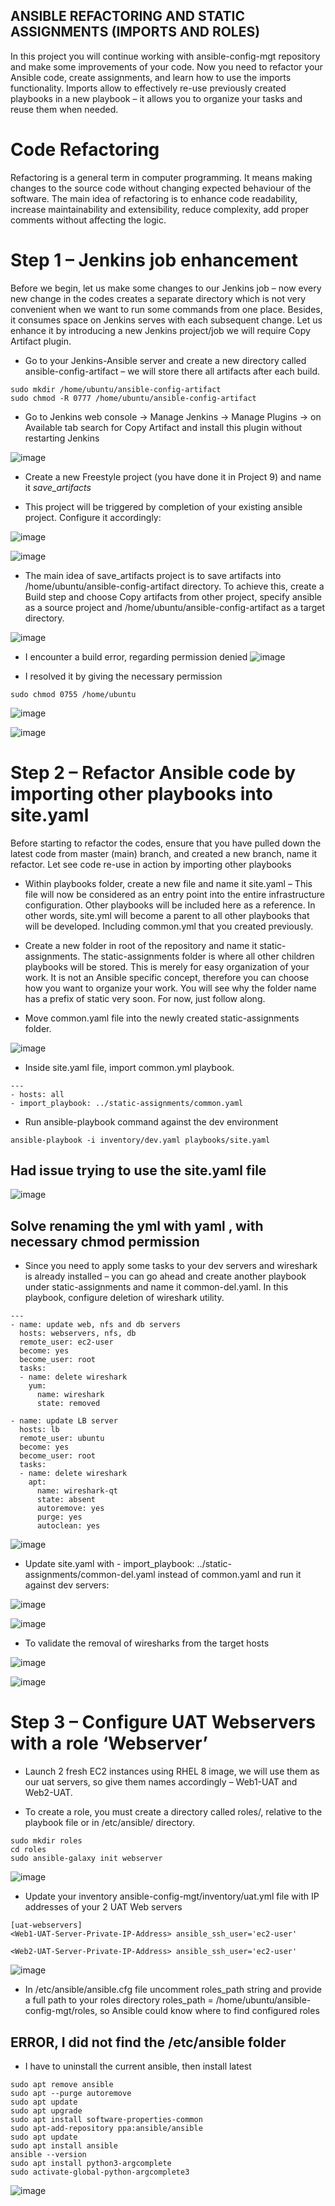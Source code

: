## ANSIBLE REFACTORING AND STATIC ASSIGNMENTS (IMPORTS AND ROLES)

In this project you will continue working with ansible-config-mgt repository and make some improvements of your code. Now you need to refactor your Ansible code, create assignments, and learn how to use the imports functionality. Imports allow to effectively re-use previously created playbooks in a new playbook – it allows you to organize your tasks and reuse them when needed.

# Code Refactoring
Refactoring is a general term in computer programming. It means making changes to the source code without changing expected behaviour of the software. The main idea of refactoring is to enhance code readability, increase maintainability and extensibility, reduce complexity, add proper comments without affecting the logic.

# Step 1 – Jenkins job enhancement
Before we begin, let us make some changes to our Jenkins job – now every new change in the codes creates a separate directory which is not very convenient when we want to run some commands from one place. Besides, it consumes space on Jenkins serves with each subsequent change. Let us enhance it by introducing a new Jenkins project/job we will require Copy Artifact plugin.

* Go to your Jenkins-Ansible server and create a new directory called ansible-config-artifact – we will store there all artifacts after each build.
```
sudo mkdir /home/ubuntu/ansible-config-artifact
sudo chmod -R 0777 /home/ubuntu/ansible-config-artifact
```

* Go to Jenkins web console -> Manage Jenkins -> Manage Plugins -> on Available tab search for Copy Artifact and install this plugin without restarting Jenkins

![image](https://user-images.githubusercontent.com/71001536/167598156-b9e4baa7-e000-4245-9e86-8c72b7d94084.png)

* Create a new Freestyle project (you have done it in Project 9) and name it *save_artifacts*

* This project will be triggered by completion of your existing ansible project. Configure it accordingly:

![image](https://user-images.githubusercontent.com/71001536/167599782-ab17bd13-17bd-4f88-8bc8-1300136667f4.png)

![image](https://user-images.githubusercontent.com/71001536/167599964-408d0afe-671e-4a2d-9221-d323ea2cb650.png)

* The main idea of save_artifacts project is to save artifacts into /home/ubuntu/ansible-config-artifact directory. To achieve this, create a Build step and choose Copy artifacts from other project, specify ansible as a source project and /home/ubuntu/ansible-config-artifact as a target directory.

![image](https://user-images.githubusercontent.com/71001536/167600784-4c0b4726-5cf0-4379-9777-a21cdc4bd73d.png)

* I encounter a build error, regarding permission denied 
![image](https://user-images.githubusercontent.com/71001536/167605195-dd6a84a1-8289-4445-ba39-49139750adbc.png)

* I resolved it by giving the necessary permission

`sudo chmod 0755 /home/ubuntu`

![image](https://user-images.githubusercontent.com/71001536/167605736-1a5f9e1a-07a5-476e-b8c3-a475db159c09.png)

![image](https://user-images.githubusercontent.com/71001536/167605954-e25f0f15-c8ae-4cf5-baf8-aa6416339ccd.png)

# Step 2 – Refactor Ansible code by importing other playbooks into site.yaml

Before starting to refactor the codes, ensure that you have pulled down the latest code from master (main) branch, and created a new branch, name it refactor.
Let see code re-use in action by importing other playbooks

* Within playbooks folder, create a new file and name it site.yaml – This file will now be considered as an entry point into the entire infrastructure configuration. Other playbooks will be included here as a reference. In other words, site.yml will become a parent to all other playbooks that will be developed. Including common.yml that you created previously. 

* Create a new folder in root of the repository and name it static-assignments. The static-assignments folder is where all other children playbooks will be stored. This is merely for easy organization of your work. It is not an Ansible specific concept, therefore you can choose how you want to organize your work. You will see why the folder name has a prefix of static very soon. For now, just follow along.

* Move common.yaml file into the newly created static-assignments folder.

![image](https://user-images.githubusercontent.com/71001536/167611202-015a2c94-e886-48b3-ac24-5e3fa8e554e5.png)


* Inside site.yaml file, import common.yml playbook.

```
---
- hosts: all
- import_playbook: ../static-assignments/common.yaml
```
* Run ansible-playbook command against the dev environment

`ansible-playbook -i inventory/dev.yaml playbooks/site.yaml`

## Had issue trying to use the site.yaml file 

![image](https://user-images.githubusercontent.com/71001536/167614229-8c4d4183-509e-4c82-b48b-8905c508eb9d.png)

## Solve renaming the yml with yaml , with necessary chmod permission


* Since you need to apply some tasks to your dev servers and wireshark is already installed – you can go ahead and create another playbook under static-assignments and name it common-del.yaml. In this playbook, configure deletion of wireshark utility.

```
---
- name: update web, nfs and db servers
  hosts: webservers, nfs, db
  remote_user: ec2-user
  become: yes
  become_user: root
  tasks:
  - name: delete wireshark
    yum:
      name: wireshark
      state: removed

- name: update LB server
  hosts: lb
  remote_user: ubuntu
  become: yes
  become_user: root
  tasks:
  - name: delete wireshark
    apt:
      name: wireshark-qt
      state: absent
      autoremove: yes
      purge: yes
      autoclean: yes
```

![image](https://user-images.githubusercontent.com/71001536/167617214-f58eb0bb-a7e1-48e9-a5fb-ae6bc93a9b0b.png)

* Update site.yaml with - import_playbook: ../static-assignments/common-del.yaml instead of common.yaml and run it against dev servers:

![image](https://user-images.githubusercontent.com/71001536/167617682-44c7ef42-9353-4dab-a70e-2e1690ab7fee.png)

![image](https://user-images.githubusercontent.com/71001536/167617964-c3c7f0a4-58ee-4ff8-ba30-85b8207c8c54.png)

* To validate the removal of wiresharks from the target hosts

![image](https://user-images.githubusercontent.com/71001536/167618481-f06f6fa9-7f37-4607-bca4-bc9b22343b0a.png)

![image](https://user-images.githubusercontent.com/71001536/167618560-6e05cd2a-a4c3-4049-87a7-841125b29731.png)

# Step 3 – Configure UAT Webservers with a role ‘Webserver’

* Launch 2 fresh EC2 instances using RHEL 8 image, we will use them as our uat servers, so give them names accordingly – Web1-UAT and Web2-UAT.

* To create a role, you must create a directory called roles/, relative to the playbook file or in /etc/ansible/ directory.

```
sudo mkdir roles
cd roles
sudo ansible-galaxy init webserver
```
![image](https://user-images.githubusercontent.com/71001536/167620984-8101df76-01ba-4c6b-86fa-43eac1524cb9.png)

* Update your inventory ansible-config-mgt/inventory/uat.yml file with IP addresses of your 2 UAT Web servers
```
[uat-webservers]
<Web1-UAT-Server-Private-IP-Address> ansible_ssh_user='ec2-user' 

<Web2-UAT-Server-Private-IP-Address> ansible_ssh_user='ec2-user' 
```
![image](https://user-images.githubusercontent.com/71001536/167621993-28a28114-0094-47fd-b682-2e391442e309.png)

* In /etc/ansible/ansible.cfg file uncomment roles_path string and provide a full path to your roles directory roles_path    = /home/ubuntu/ansible-config-mgt/roles, so Ansible could know where to find configured roles
## ERROR, I did not find the /etc/ansible folder 

* I have to uninstall the current ansible, then install latest

```
sudo apt remove ansible
sudo apt --purge autoremove
sudo apt update
sudo apt upgrade
sudo apt install software-properties-common
sudo apt-add-repository ppa:ansible/ansible
sudo apt update
sudo apt install ansible
ansible --version
sudo apt install python3-argcomplete
sudo activate-global-python-argcomplete3
```

![image](https://user-images.githubusercontent.com/71001536/167633222-18e91773-c29d-4181-b50c-deb5b8255bfa.png)




